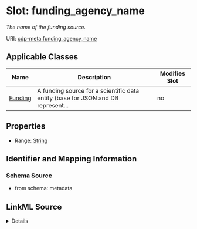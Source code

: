 

# Slot: funding_agency_name


_The name of the funding source._



URI: [cdp-meta:funding_agency_name](metadatafunding_agency_name)



<!-- no inheritance hierarchy -->





## Applicable Classes

| Name | Description | Modifies Slot |
| --- | --- | --- |
| [Funding](Funding.md) | A funding source for a scientific data entity (base for JSON and DB represent... |  no  |







## Properties

* Range: [String](String.md)





## Identifier and Mapping Information







### Schema Source


* from schema: metadata




## LinkML Source

<details>
```yaml
name: funding_agency_name
description: The name of the funding source.
from_schema: metadata
exact_mappings:
- cdp-common:funding_agency_name
rank: 1000
alias: funding_agency_name
owner: Funding
domain_of:
- Funding
range: string
inlined: true
inlined_as_list: true

```
</details>